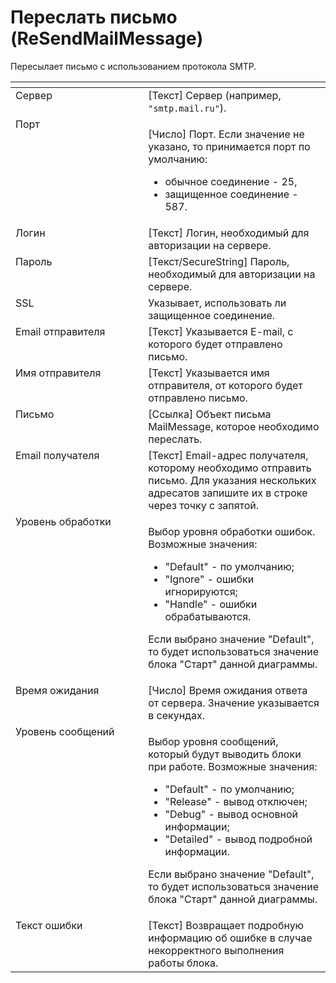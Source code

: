 # Переслать письмо (ReSendMailMessage)

Пересылает письмо с использованием протокола SMTP.

<table data-header-hidden><thead><tr><th width="234" valign="top"></th><th width="319" valign="top"></th></tr></thead><tbody><tr><td valign="top">Сервер</td><td valign="top">[Текст] Сервер (например, <code>"smtp.mail.ru"</code>).</td></tr><tr><td valign="top">Порт</td><td valign="top"><p>[Число] Порт. Если значение не указано, то принимается порт по умолчанию: </p><ul><li>обычное соединение - 25, </li><li>защищенное соединение - 587.</li></ul></td></tr><tr><td valign="top">Логин</td><td valign="top">[Текст] Логин, необходимый для авторизации на сервере.</td></tr><tr><td valign="top">Пароль</td><td valign="top">[Текст/SecureString] Пароль, необходимый для авторизации на сервере.</td></tr><tr><td valign="top">SSL</td><td valign="top">Указывает, использовать ли защищенное соединение.</td></tr><tr><td valign="top">Email отправителя</td><td valign="top">[Текст] Указывается E-mail, с которого будет отправлено письмо.</td></tr><tr><td valign="top">Имя отправителя</td><td valign="top">[Текст] Указывается имя отправителя, от которого будет отправлено письмо.</td></tr><tr><td valign="top">Письмо</td><td valign="top">[Ссылка] Объект письма MailMessage, которое необходимо переслать.</td></tr><tr><td valign="top">Email получателя</td><td valign="top">[Текст] Email-адрес получателя, которому необходимо отправить письмо. Для указания нескольких адресатов запишите их в строке через точку с запятой.</td></tr><tr><td valign="top">Уровень обработки</td><td valign="top"><p>Выбор уровня обработки ошибок. Возможные значения: </p><ul><li>"Default" - по умолчанию; </li><li>"Ignore" - ошибки игнорируются; </li><li>"Handle" - ошибки обрабатываются. </li></ul><p>Если выбрано значение "Default", то будет использоваться значение блока "Старт" данной диаграммы.</p></td></tr><tr><td valign="top">Время ожидания</td><td valign="top">[Число] Время ожидания ответа от сервера. Значение указывается в секундах.</td></tr><tr><td valign="top">Уровень сообщений</td><td valign="top"><p>Выбор уровня сообщений, который будут выводить блоки при работе. Возможные значения: </p><ul><li>"Default" - по умолчанию; </li><li>"Release" - вывод отключен; </li><li>"Debug" - вывод основной информации; </li><li>"Detailed" - вывод подробной информации. </li></ul><p>Если выбрано значение "Default", то будет использоваться значение блока "Старт" данной диаграммы.</p></td></tr><tr><td valign="top">Текст ошибки</td><td valign="top">[Текст] Возвращает подробную информацию об ошибке в случае некорректного выполнения работы блока.</td></tr></tbody></table>
